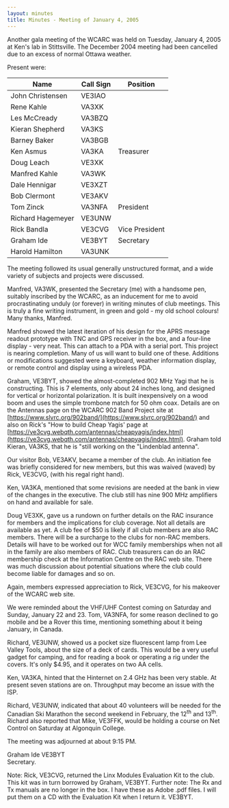 ```yaml
---
layout: minutes
title: Minutes - Meeting of January 4, 2005
---
```

Another gala meeting of the WCARC was held on Tuesday, January
4, 2005 at Ken's lab in Stittsville.  The December 2004 meeting had
been cancelled due to an excess of normal Ottawa weather.

Present were:

| Name                   | Call Sign  | Position         |
|------------------------|------------|------------------|
| John Christensen       | VE3IAO     |                  |
| Rene Kahle             | VA3XK      |                  |
| Les McCready           | VA3BZQ     |                  |
| Kieran Shepherd        | VA3KS      |                  |
| Barney Baker           | VA3BGB     |                  |
| Ken Asmus              | VA3KA      | Treasurer        |
| Doug Leach             | VE3XK      |                  |
| Manfred Kahle          | VA3WK      |                  |
| Dale Hennigar          | VE3XZT     |                  |
| Bob Clermont           | VE3AKV     |                  |
| Tom Zinck              | VA3NFA     | President        |
| Richard Hagemeyer      | VE3UNW     |                  |
| Rick Bandla            | VE3CVG     | Vice President   |
| Graham Ide             | VE3BYT     | Secretary        |
| Harold Hamilton        | VA3UNK     |                  |

The meeting followed its usual generally unstructured format, and a
wide variety of subjects and projects were discussed.

Manfred, VA3WK, presented the Secretary (me) with a handsome
pen, suitably inscribed by the WCARC, as an inducement for me to
avoid procrastinating unduly (or forever) in writing minutes of club
meetings.  This is truly a fine writing instrument, in green and gold -
my old school colours!  Many thanks, Manfred.

Manfred showed the latest iteration of his design for the APRS
message readout prototype with TNC and GPS receiver in the box,
and a four-line display - very neat.  This can attach to a PDA with a
serial port.  This project is nearing completion.  Many of us will want
to build one of these.  Additions or modifications suggested were a
keyboard, weather information display, or remote control and display
using a wireless PDA.

Graham, VE3BYT, showed the almost-completed 902 MHz Yagi that he is
constructing.  This is 7 elements, only about 24 inches long, and designed for
vertical or horizontal polarization.  It is built inexpensively on a wood boom and
uses the simple trombone match for 50 ohm coax.  Details are on the Antennas
page on the WCARC 902 Band Project site at
[https://www.slvrc.org/902band/](https://www.slvrc.org/902band/) and
also on Rick's "How to build Cheap Yagis' page at
[https://ve3cvg.webqth.com/antennas/cheapyagis/index.html](https://ve3cvg.webqth.com/antennas/cheapyagis/index.html).
Graham told Kieran, VA3KS, that he is "still working on the "Lindenblad antenna".

Our visitor Bob, VE3AKV,  became a member of the club.  An
initiation fee was briefly considered for new members, but this was
waived (waved) by Rick, VE3CVG, (with his regal right hand).

Ken, VA3KA, mentioned that some revisions are needed at the bank
in view of the changes in the executive.  The club still has nine 900
MHz amplifiers on hand and available for sale.

Doug VE3XK, gave us a rundown on further details on the RAC
insurance for members and the implications for club coverage.  Not all
details are available as yet.  A club fee of $50 is likely if all club
members are also RAC members.  There will be a surcharge to the
clubs for non-RAC members.  Details will have to be worked out for
WCC family memberships when not all in the family are also members
of RAC.  Club treasurers can do an RAC membership check at the
Information Centre on the RAC web site.  There was much discussion
about potential situations where the club could become liable for
damages and so on.

Again, members expressed appreciation to Rick, VE3CVG, for his
makeover of the WCARC web site.

We were reminded about the VHF/UHF Contest coming on Saturday
and Sunday, January 22 and 23.  Tom, VA3NFA, for some reason
declined to go mobile and be a Rover this time, mentioning something
about it being January, in Canada.

Richard, VE3UNW, showed us a pocket size fluorescent lamp from
Lee Valley Tools, about the size of a deck of cards.  This would be a
very useful gadget for camping, and for reading a book or operating a
rig under the covers. It's only $4.95, and it operates on two AA cells.

Ken, VA3KA, hinted that the Hinternet on 2.4 GHz has been very
stable.  At present seven stations are on.  Throughput may become
an issue with the ISP.

Richard, VE3UNW, indicated that about 40 volunteers will be needed
for the Canadian Ski Marathon the second weekend in February, the
12<sup>th</sup> and 13<sup>th</sup>.  Richard also reported that Mike, VE3FFK, would be
holding a course on Net Control on Saturday at Algonquin College.

The meeting was adjourned at about 9:15 PM.

Graham Ide  VE3BYT  
Secretary.

Note:  Rick, VE3CVG, returned the Linx Modules Evaluation Kit to the
club.  This kit was in turn borrowed by Graham, VE3BYT.
Further note:  The Rx and Tx manuals are no longer in the box.  I
have these as Adobe .pdf  files.  I will put them on a CD with the
Evaluation Kit when I return it.  VE3BYT.
